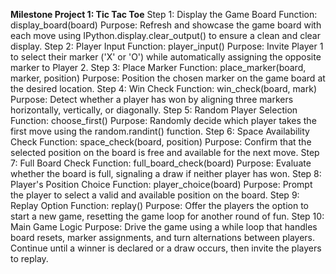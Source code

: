 **Milestone Project 1: Tic Tac Toe**
Step 1: Display the Game Board
Function: display_board(board)
Purpose: Refresh and showcase the game board with each move using IPython.display.clear_output() to ensure a clean and clear display.
Step 2: Player Input
Function: player_input()
Purpose: Invite Player 1 to select their marker ('X' or 'O') while automatically assigning the opposite marker to Player 2.
Step 3: Place Marker
Function: place_marker(board, marker, position)
Purpose: Position the chosen marker on the game board at the desired location.
Step 4: Win Check
Function: win_check(board, mark)
Purpose: Detect whether a player has won by aligning three markers horizontally, vertically, or diagonally.
Step 5: Random Player Selection
Function: choose_first()
Purpose: Randomly decide which player takes the first move using the random.randint() function.
Step 6: Space Availability Check
Function: space_check(board, position)
Purpose: Confirm that the selected position on the board is free and available for the next move.
Step 7: Full Board Check
Function: full_board_check(board)
Purpose: Evaluate whether the board is full, signaling a draw if neither player has won.
Step 8: Player's Position Choice
Function: player_choice(board)
Purpose: Prompt the player to select a valid and available position on the board.
Step 9: Replay Option
Function: replay()
Purpose: Offer the players the option to start a new game, resetting the game loop for another round of fun.
Step 10: Main Game Logic
Purpose: Drive the game using a while loop that handles board resets, marker assignments, and turn alternations between players. Continue until a winner is declared or a draw occurs, then invite the players to replay.
